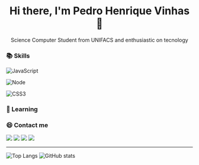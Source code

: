 <h1 align=center> Hi there, I'm Pedro Henrique Vinhas👋 </h1>

<p align=center> Science Computer Student from UNIFACS and enthusiastic on tecnology </p>


### 📚 Skills
![JavaScript](https://img.shields.io/badge/-JavaScript-FEAE32?style=flat-square&logoColor=fff&logo=javascript)

![Node](https://img.shields.io/badge/-Node.js-5B9856?style=flat-square&logoColor=fff&logo=Node.js)

![CSS3](https://img.shields.io/badge/-CSS3-5DAFEF?style=flat-square&logoColor=fff&logo=CSS3)




### 🚀 Learning


### 😄 Contact me 

<p align="left">
  <a href="#" alt="Gmail">
  <img src="https://img.shields.io/badge/-Gmail-FF0000?style=flat-square&labelColor=FF0000&logo=gmail&logoColor=white&link=LINK-DO-SEU-EMAIL" /></a>

  <a href="#" alt="Linkedin">
  <img src="https://img.shields.io/badge/-Linkedin-0e76a8?style=flat-square&logo=Linkedin&logoColor=white&link=https://www.linkedin.com/in/pedro-henrique-vinhas-a049861b8/" /></a>

  <a href="#" alt="WhatsApp">
  <img src="https://img.shields.io/badge/-WhatsApp-25d366?style=flat-square&labelColor=25d366&logo=whatsapp&logoColor=white&link=API-DO-SEU-WHATSAPP"/></a>

  <a href="#" alt="Instagram">
  <img src="https://img.shields.io/badge/-Instagram-DF0174?style=flat-square&labelColor=DF0174&logo=instagram&logoColor=white&link=https://www.instagram.com/peuvinhas/"/></a>
</p>  

---
![Top Langs](https://github-readme-stats.vercel.app/api/top-langs/?username=pedrovinhas&theme=vision-friendly-dark) 
![GitHub stats](https://github-readme-stats.vercel.app/api?username=pedrovinhas&show_icons=true&theme=vision-friendly-dark)
